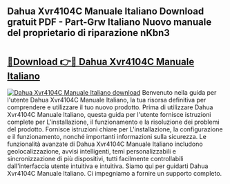 ## Dahua Xvr4104C Manuale Italiano Download gratuit PDF - Part-Grw Italiano Nuovo manuale del proprietario di riparazione nKbn3

# <h2><a href="http://dfc7pg.blite.top/?on=Dahua+Xvr4104C+Manuale+Italiano">🔗Download 👉🔴 Dahua Xvr4104C Manuale Italiano</a></h2>

[![Dahua Xvr4104C Manuale Italiano download](https://i.imgur.com/lujVjoI.png)](http://dfc7pg.blite.top/?on=Dahua+Xvr4104C+Manuale+Italiano)
Benvenuto nella guida per l'utente Dahua Xvr4104C Manuale Italiano, la tua risorsa definitiva per comprendere e utilizzare il tuo nuovo prodotto. Prima di utilizzare Dahua Xvr4104C Manuale Italiano, questa guida per l'utente fornisce istruzioni complete per L'installazione, il funzionamento e la risoluzione dei problemi del prodotto. Fornisce istruzioni chiare per L'installazione, la configurazione e il funzionamento, nonché importanti informazioni sulla sicurezza. Le funzionalità avanzate di Dahua Xvr4104C Manuale Italiano includono geolocalizzazione, avvisi intelligenti, temi personalizzabili e sincronizzazione di più dispositivi, tutti facilmente controllabili dall'interfaccia utente intuitiva e intuitiva. Siamo qui per guidarti Dahua Xvr4104C Manuale Italiano. Ci impegniamo a fornire un supporto completo.
